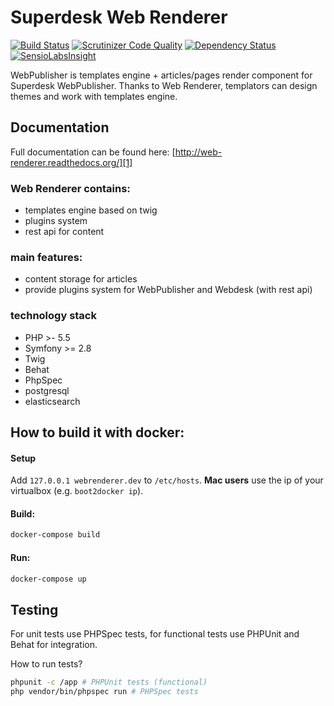Superdesk Web Renderer
======================

[![Build Status](https://travis-ci.org/superdesk/web-renderer.svg?branch=master)](https://travis-ci.org/superdesk/web-renderer) 
[![Scrutinizer Code Quality](https://scrutinizer-ci.com/g/superdesk/web-renderer/badges/quality-score.png?b=master)](https://scrutinizer-ci.com/g/superdesk/web-renderer/?branch=master) 
[![Dependency Status](https://www.versioneye.com/user/projects/556eccea663430000a300100/badge.svg?style=flat)](https://www.versioneye.com/user/projects/556eccea663430000a300100) 
[![SensioLabsInsight](https://insight.sensiolabs.com/projects/63e28e0c-a2f4-40ec-bf8f-79a5ce8bd3e7/big.png)](https://insight.sensiolabs.com/projects/63e28e0c-a2f4-40ec-bf8f-79a5ce8bd3e7)

WebPublisher is templates engine + articles/pages render component for Superdesk WebPublisher. Thanks to Web Renderer, templators can design themes and work with templates engine.

## Documentation

Full documentation can be found here: [http://web-renderer.readthedocs.org/][1]

### Web Renderer contains:

 * templates engine based on twig
 * plugins system
 * rest api for content

### main features:

* content storage for articles
* provide plugins system for WebPublisher and Webdesk (with rest api)


### technology stack

* PHP >- 5.5
* Symfony >= 2.8
* Twig 
* Behat
* PhpSpec
* postgresql
* elasticsearch

## How to build it with docker:

#### Setup

Add ```127.0.0.1 webrenderer.dev``` to ```/etc/hosts```. **Mac users** use the ip of your virtualbox (e.g. ```boot2docker ip```).

#### Build:

```bash
docker-compose build
```

#### Run:

```bash
docker-compose up
```

[1]: http://web-renderer.readthedocs.org/

## Testing

For unit tests use PHPSpec tests, for functional tests use PHPUnit and Behat for integration.

How to run tests?

```bash
phpunit -c /app # PHPUnit tests (functional)
php vendor/bin/phpspec run # PHPSpec tests
```
